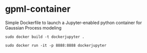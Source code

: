# gpml-container
Simple Dockerfile to launch a Jupyter-enabled python container for Gaussian Process modeling

```sudo docker build -t dockerjupyter .```

```sudo docker run -it -p 8888:8888 dockerjupyter```
